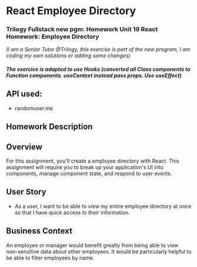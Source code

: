 # React Employee Directory

### Trilogy Fullstack new pgm: Homework Unit 19 React Homework: Employee Directory 
*(I am a Senior Tutor @Trilogy, this exercise is part of the new program, I am coding my own solutions or adding some changes)*

#### *The exercice is adapted to use Hooks (converted all Class components to Function components. useContext instead pass props. Use useEffect)* 


## API used:
* randomuser.me 

## Homework Description

## Overview

For this assignment, you'll create a employee directory with React. This assignment will require you to break up your application's UI into components, manage component state, and respond to user events.

## User Story

* As a user, I want to be able to view my entire employee directory at once so that I have quick access to their information.

## Business Context

An employee or manager would benefit greatly from being able to view non-sensitive data about other employees. It would be particularly helpful to be able to filter employees by name.
